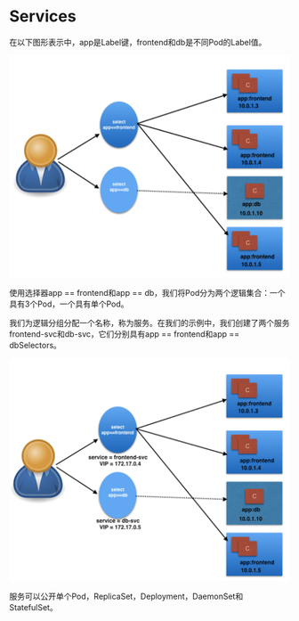 # Services

在以下图形表示中，app是Label键，frontend和db是不同Pod的Label值。

![Grouping of Pods using Labels and Selectors](../../.gitbook/assets/image%20%2816%29.png)

使用选择器app == frontend和app == db，我们将Pod分为两个逻辑集合：一个具有3个Pod，一个具有单个Pod。

我们为逻辑分组分配一个名称，称为服务。在我们的示例中，我们创建了两个服务frontend-svc和db-svc，它们分别具有app == frontend和app == dbSelectors。

![Grouping of Pods using the Service object](../../.gitbook/assets/image%20%2826%29.png)

服务可以公开单个Pod，ReplicaSet，Deployment，DaemonSet和StatefulSet。

